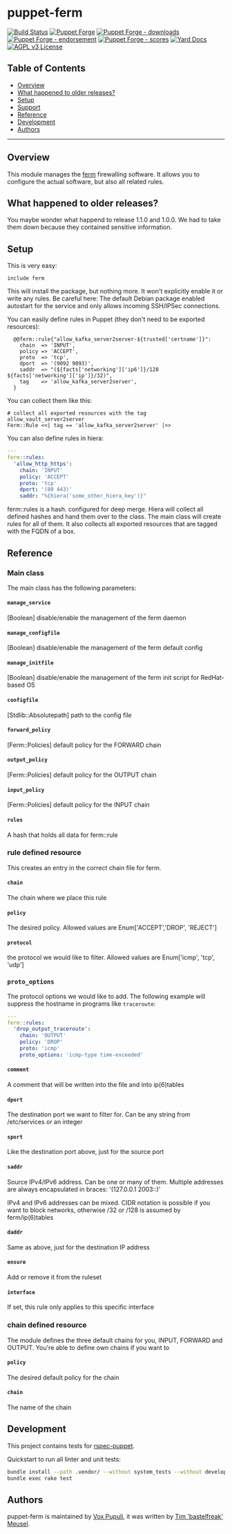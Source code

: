# puppet-ferm

[![Build Status](https://travis-ci.org/voxpupuli/puppet-ferm.svg?branch=master)](https://travis-ci.org/voxpupuli/puppet-ferm)
[![Puppet Forge](https://img.shields.io/puppetforge/v/puppet/ferm.svg)](https://forge.puppetlabs.com/puppet/ferm)
[![Puppet Forge - downloads](https://img.shields.io/puppetforge/dt/puppet/ferm.svg)](https://forge.puppetlabs.com/puppet/ferm)
[![Puppet Forge - endorsement](https://img.shields.io/puppetforge/e/puppet/ferm.svg)](https://forge.puppetlabs.com/puppet/ferm)
[![Puppet Forge - scores](https://img.shields.io/puppetforge/f/puppet/ferm.svg)](https://forge.puppetlabs.com/puppet/ferm)
[![Yard Docs](https://img.shields.io/badge/yard-docs-blue.svg)](https://voxpupuli.org/puppet-ferm)
[![AGPL v3 License](https://img.shields.io/github/license/voxpupuli/puppet-ferm.svg)](LICENSE)

## Table of Contents

* [Overview](#overview)
* [What happened to older releases?](#what-happenend-to-older-releases)
* [Setup](#setup)
* [Support](#support)
* [Reference](#reference)
* [Development](#development)
* [Authors](#authors)

----

## Overview

This module manages the [ferm](http://ferm.foo-projects.org/) firewalling
software. It allows you to configure the actual software, but also all related
rules.

## What happened to older releases?

You maybe wonder what happend to release 1.1.0 and 1.0.0. We had to take them
down because they contained sensitive information.

## Setup

This is very easy:

```puppet
include ferm
```

This will install the package, but nothing more. It won't explicitly enable it
or write any rules. Be careful here: The default Debian package enabled
autostart for the service and only allows incoming SSH/IPSec connections.

You can easily define rules in Puppet (they don't need to be exported resources):

```puppet
  @@ferm::rule{"allow_kafka_server2server-${trusted['certname']}":
    chain  => 'INPUT',
    policy => 'ACCEPT',
    proto  => 'tcp',
    dport  => '(9092 9093)',
    saddr  => "(${facts['networking']['ip6']}/128 ${facts['networking']['ip']}/32)",
    tag    => 'allow_kafka_server2server',
  }
```

You can collect them like this:

```puppet
# collect all exported resources with the tag allow_vault_server2server
Ferm::Rule <<| tag == 'allow_kafka_server2server' |>>
```

You can also define rules in hiera:

```yaml
---
ferm::rules:
  'allow_http_https':
    chain: 'INPUT'
    policy: 'ACCEPT'
    proto: 'tcp'
    dport: '(80 443)'
    saddr: "%{hiera('some_other_hiera_key')}"
```

ferm::rules is a hash. configured for deep merge. Hiera will collect all
defined hashes and hand them over to the class. The main class will create
rules for all of them. It also collects all exported resources that are tagged
with the FQDN of a box.

## Reference

### Main class

The main class has the following parameters:

#### `manage_service`

[Boolean] disable/enable the management of the ferm daemon

#### `manage_configfile`

[Boolean] disable/enable the management of the ferm default config

#### `manage_initfile`

[Boolean] disable/enable the management of the ferm init script for RedHat-based OS

#### `configfile`

[Stdlib::Absolutepath] path to the config file

#### `forward_policy`

[Ferm::Policies] default policy for the FORWARD chain

#### `output_policy`

[Ferm::Policies] default policy for the OUTPUT chain

#### `input_policy`

[Ferm::Policies] default policy for the INPUT chain

#### `rules`

A hash that holds all data for ferm::rule

### rule defined resource

This creates an entry in the correct chain file for ferm.

#### `chain`

The chain where we place this rule

#### `policy`

The desired policy. Allowed values are Enum['ACCEPT','DROP', 'REJECT']

#### `protocol`

the protocol we would like to filter. Allowed values are Enum['icmp', 'tcp', 'udp']

### `proto_options`

The protocol options we would like to add.
The following example will suppress the hostname in programs like `traceroute`:
```yaml
---
ferm::rules:
  'drop_output_traceroute':
    chain: 'OUTPUT'
    policy: 'DROP'
    proto: 'icmp'
    proto_options: 'icmp-type time-exceeded'
```

#### `comment`

A comment that will be written into the file and into ip(6)tables

#### `dport`

The destination port we want to filter for. Can be any string from /etc/services or an integer

#### `sport`

Like the destination port above, just for the source port

#### `saddr`

Source IPv4/IPv6 address. Can be one or many of them. Multiple addresses are
always encapsulated in braces:
'(127.0.0.1 2003::)'

IPv4 and IPv6 addresses can be mixed. CIDR notation is possible if you want to
block networks, otherwise /32 or /128 is assumed by ferm/ip(6)tables

#### `daddr`

Same as above, just for the destination IP address

#### `ensure`

Add or remove it from the ruleset

#### `interface`

If set, this rule only applies to this specific interface

### chain defined resource

The module defines the three default chains for you, INPUT, FORWARD and OUTPUT.
You're able to define own chains if you want to

#### `policy`

The desired default policy for the chain

#### `chain`

The name of the chain

## Development

This project contains tests for [rspec-puppet](http://rspec-puppet.com/).

Quickstart to run all linter and unit tests:

```bash
bundle install --path .vendor/ --without system_tests --without development --without release
bundle exec rake test
```

## Authors

puppet-ferm is maintained by [Vox Pupuli](https://voxpupuli.org), it was written by [Tim 'bastelfreak' Meusel](https://github.com/bastelfreak).
